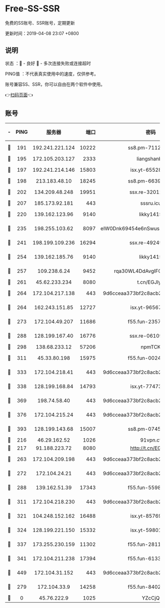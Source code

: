 # Free-SS-SSR

免费的SS账号、SSR账号，定期更新

更新时间：2019-04-08 23:07 +0800

## 说明

状态     ：🙂 - 良好 🙁 - 多次连接失败或连接超时

PING值   ：不代表真实使用中的速度，仅供参考。

账号兼容SS、SSR，你可以自由在两个软件中使用。

👉[扫码页面](https://liesauer.github.io/Free-SS-SSR/)👈

## 账号

|-|PING|服务器|端口|密码|加密方式|区域|
|:----:|:----:|:-----:|-----:|:----:|:----:|:----:|
|🙂|191|192.241.221.124|10222|ss8.pm-71123856|aes-256-cfb|US|
|🙂|195|172.105.203.127|2333|liangshanbo|chacha20|JP|
|🙂|197|192.241.214.146|15803|isx.yt-65528356|aes-256-cfb|US|
|🙂|198|213.183.48.10|18245|ss8.pm-66393929|rc4-md5|RU|
|🙂|202|134.209.48.248|19951|ssx.re-32012772|aes-256-cfb|US|
|🙂|207|185.173.92.181|443|sssru.icu|rc4-md5|RU|
|🙂|220|139.162.123.96|9140|likky1415|aes-256-cfb|JP|
|🙂|235|198.255.103.62|8097|eIW0Dnk69454e6nSwuspv9DmS201tQ0D|aes-256-cfb|US|
|🙂|241|198.199.109.236|16294|ssx.re-49249273|aes-256-cfb|US|
|🙂|254|139.162.185.76|9140|likky1415|aes-256-cfb|DE|
|🙂|257|109.238.6.24|9452|rqa30WL4DdAvgIFG6Fs3znzTa|aes-256-cfb|FR|
|🙂|261|45.62.233.234|8080|t.cn/EGJIyrl|rc4-md5|CA|
|🙂|264|172.104.217.138|443|9d6cceaa373bf2c8acb22e60b6a58be6|aes-256-cfb|US|
|🙂|264|162.243.151.85|12727|isx.yt-96567464|aes-256-cfb|US|
|🙂|273|172.104.49.207|11686|f55.fun-23572783|aes-256-cfb|SG|
|🙂|288|128.199.167.40|16776|ssx.re-06109794|aes-256-cfb|SG|
|🙂|298|138.68.233.12|57206|npmTCK|rc4-md5|US|
|🙂|311|45.33.80.198|15975|f55.fun-00246123|aes-256-cfb|US|
|🙂|333|172.104.218.41|443|9d6cceaa373bf2c8acb22e60b6a58be6|aes-256-cfb|US|
|🙂|338|128.199.168.84|14793|isx.yt-77473407|aes-256-cfb|SG|
|🙂|369|198.74.58.40|443|9d6cceaa373bf2c8acb22e60b6a58be6|aes-256-cfb|US|
|🙂|376|172.104.215.24|443|9d6cceaa373bf2c8acb22e60b6a58be6|aes-256-cfb|US|
|🙂|393|128.199.143.68|15007|ss8.pm-07458525|aes-256-cfb|SG|
|🙂|216|46.29.162.52|1026|91vpn.cf|rc4-md5|RU|
|🙂|217|91.188.223.72|8080|http://t.cn/EGJIyrl|rc4-md5|RU|
|🙂|263|172.104.209.198|443|9d6cceaa373bf2c8acb22e60b6a58be6|aes-256-cfb|US|
|🙂|272|172.104.24.21|443|9d6cceaa373bf2c8acb22e60b6a58be6|aes-256-cfb|US|
|🙂|288|139.162.51.39|17343|f55.fun-55982409|aes-256-cfb|SG|
|🙂|311|172.104.218.230|443|9d6cceaa373bf2c8acb22e60b6a58be6|aes-256-cfb|US|
|🙂|321|104.248.152.162|16488|isx.yt-85769451|aes-256-cfb|SG|
|🙂|324|128.199.221.150|15332|isx.yt-59801351|aes-256-cfb|SG|
|🙂|337|173.255.230.159|11302|f55.fun-28114209|aes-256-cfb|US|
|🙂|341|172.104.211.238|17394|f55.fun-61332422|aes-256-cfb|US|
|🙂|449|172.104.31.152|443|9d6cceaa373bf2c8acb22e60b6a58be6|aes-256-cfb|US|
|🙁|279|172.104.33.9|14258|f55.fun-84028814|aes-256-cfb|SG|
|🙁|0|45.76.222.9|1025|YZcCjQ|rc4-md5|JP|
